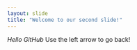 ```yaml
---
layout: slide
title: "Welcome to our second slide!"
---
```

*Hello GitHub*
Use the left arrow to go back!
